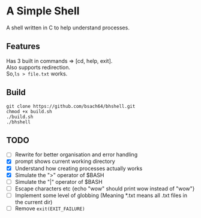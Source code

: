 # A Simple Shell
A shell written in C to help understand processes.

## Features
Has 3 built in commands => [cd, help, exit].\
Also supports redirection.\
So,`ls > file.txt` works.

## Build
`git clone https://github.com/bsach64/bhshell.git`\
`chmod +x build.sh`\
`./build.sh`\
`./bhshell`

## TODO
- [ ] Rewrite for better organisation and error handling
- [x] prompt shows current working directory
- [x] Understand how creating processes actually works
- [x] Simulate the ">" operator of $BASH
- [ ] Simulate the "|" operator of $BASH
- [ ] Escape characters etc {echo "wow" should print wow instead of "wow"}
- [ ] Implement some level of globbing (Meaning *.txt means all .txt files in the current dir)
- [ ] Remove `exit(EXIT_FAILURE)`
